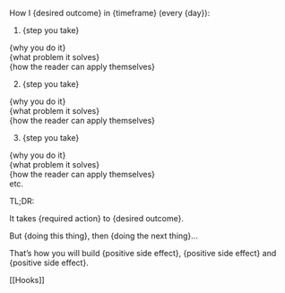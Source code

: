 How I {desired outcome} in {timeframe} (every {day}):  
  
1. {step you take}  
  
{why you do it}  
{what problem it solves}  
{how the reader can apply themselves}  
  
2. {step you take}  
  
{why you do it}  
{what problem it solves}  
{how the reader can apply themselves}  
  
3. {step you take}  
  
{why you do it}  
{what problem it solves}  
{how the reader can apply themselves}  
etc.  
  
TL;DR:  
  
It takes {required action} to {desired outcome}.  
  
But {doing this thing}, then {doing the next thing}...  
  
That’s how you will build {positive side effect}, {positive side effect} and {positive side effect}.

[[Hooks]]
